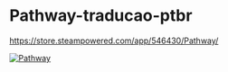 # Pathway-traducao-ptbr

https://store.steampowered.com/app/546430/Pathway/




[![Pathway](https://cdn.akamai.steamstatic.com/steam/apps/546430/header.jpg?t=1660203009)](https://store.steampowered.com/app/546430/Pathway/)

